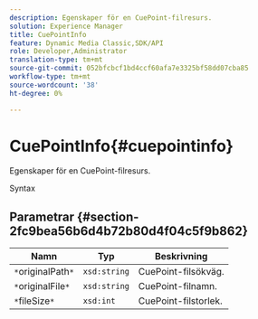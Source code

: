 ```yaml
---
description: Egenskaper för en CuePoint-filresurs.
solution: Experience Manager
title: CuePointInfo
feature: Dynamic Media Classic,SDK/API
role: Developer,Administrator
translation-type: tm+mt
source-git-commit: 052bfcbcf1bd4ccf60afa7e3325bf58dd07cba85
workflow-type: tm+mt
source-wordcount: '38'
ht-degree: 0%

---
```



# CuePointInfo{#cuepointinfo}

Egenskaper för en CuePoint-filresurs.

Syntax

## Parametrar {#section-2fc9bea56b6d4b72b80d4f04c5f9b862}

| Namn | Typ | Beskrivning |
|---|---|---|
| `*`originalPath`*` | `xsd:string` | CuePoint-filsökväg. |
| `*`originalFile`*` | `xsd:string` | CuePoint-filnamn. |
| `*`fileSize`*` | `xsd:int` | CuePoint-filstorlek. |

